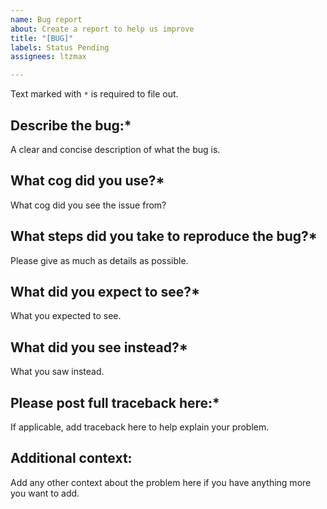 ```yaml
---
name: Bug report
about: Create a report to help us improve
title: "[BUG]"
labels: Status Pending
assignees: ltzmax

---
```


Text marked with `*` is required to file out.

## Describe the bug:*
A clear and concise description of what the bug is.

## What cog did you use?*
What cog did you see the issue from?

## What steps did you take to reproduce the bug?*
Please give as much as details as possible.

## What did you expect to see?* 
What you expected to see.

## What did you see instead?*
What you saw instead.

## Please post full traceback here:*
If applicable, add traceback here to help explain your problem.

## Additional context:
Add any other context about the problem here if you have anything more you want to add.
